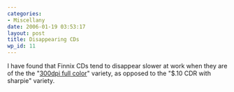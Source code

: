 ```yaml
---
categories:
- Miscellany
date: 2006-01-19 03:53:17
layout: post
title: Disappearing CDs
wp_id: 11
---
```

I have found that Finnix CDs tend to disappear slower at work when they are of the the "[300dpi full color](http://www.finnix.org/Image:Finnix-86.2-cd-label.png)" variety, as opposed to the "$.10 CDR with sharpie" variety.
